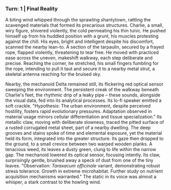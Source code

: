### Turn: 1 | Final Reality

A biting wind whipped through the sprawling shantytown, rattling the scavenged materials that formed its precarious structures. Charlie, a small, wiry figure, shivered violently, the cold permeating his thin tunic. He pushed himself up from his huddled position with a grunt, his muscles protesting against the chill. His eyes, bright and intelligent despite his discomfort, scanned the nearby lean-to. A section of the tarpaulin, secured by a frayed rope, flapped violently, threatening to tear free. He moved with practiced ease across the uneven, makeshift walkway, each step deliberate and precise. Reaching the corner, he stretched, his small fingers fumbling for the rope, intending to pull it taut and secure it to a nearby metal strut, a skeletal antenna reaching for the bruised sky.

Nearby, the mechanoid Delta remained still, its flickering red optical sensor sweeping the environment. The persistent creak of the walkway beneath Charlie's feet, the rhythmic drip of a leaky pipe – these sounds, alongside the visual data, fed into its analytical processes. Its lo-fi speaker emitted a soft crackle. "Hypothesis: The urban environment, despite perceived hostility, fosters rapid evolutionary pressures. Adaptation observed in material usage mirrors cellular differentiation and tissue specialization." Its metallic claw, moving with deliberate slowness, traced the pitted surface of a rusted corrugated metal sheet, part of a nearby dwelling. The deep grooves and stains spoke of time and elemental exposure, yet the material held its form, integrated into the greater structure. Its gaze then dropped to the ground, to a small crevice between two warped wooden planks. A tenacious weed, its leaves a dusty green, clung to life within the narrow gap. The mechanoid lowered its optical sensor, focusing intently. Its claw, surprisingly gentle, brushed away a speck of dust from one of the tiny leaves. "Observation: *Taraxacum officinale* variant, demonstrating robust stress tolerance. Growth in extreme microhabitat. Further study on nutrient acquisition mechanisms warranted." The static in its voice was almost a whisper, a stark contrast to the howling wind.